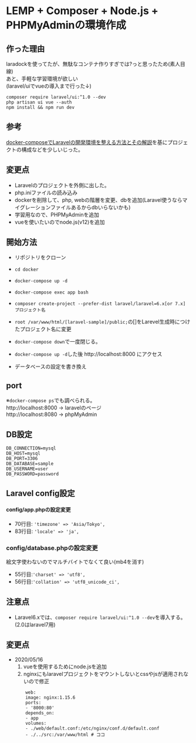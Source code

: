 # LEMP + Composer + Node.js + PHPMyAdminの環境作成

## 作った理由
laradockを使ってたが、無駄なコンテナ作りすぎでは?っと思ったため(素人目線)<br>
あと、手軽な学習環境が欲しい<br>
(laravel/uiでvueの導入まで行った↓)

```
composer require laravel/ui:^1.0 --dev
php artisan ui vue --auth
npm install && npm run dev
```

## 参考
[docker-composeでLaravelの開発環境を整える方法とその解説](https://www.membersedge.co.jp/blog/laravel-development-environment-with-docker-compose/)を基にプロジェクトの構成などを少しいじった。


## 変更点
- Laravelのプロジェクトを外側に出した。
- php.iniファイルの読み込み
- dockerを削除して、php, webの階層を変更、dbを追加(Laravel使うならマイグレーションファイルあるからdbいらないかも)
- 学習用なので、PHPMyAdminを追加
- vueを使いたいのでnode.js(v12)を追加

## 開始方法
- リポジトリをクローン

- `cd docker`

- `docker-compose up -d`

- `docker-compose exec app bash`

- `composer create-project --prefer-dist laravel/laravel=6.x[or 7.x] プロジェクト名`

- `root /var/www/html/[laravel-sample]/public;`の[]をLarevel生成時につけたプロジェクト名に変更

- `docker-compose down`で一度閉じる。

- `docker-compose up -d`した後 http://localhost:8000 にアクセス

- データベースの設定を書き換え

## port
※`docker-compose ps`でも調べられる。<br>
http://localhost:8000 -> laravelのページ<br>
http://localhost:8080 -> phpMyAdmin<br>

## DB設定
```env
DB_CONNECTION=mysql
DB_HOST=mysql
DB_PORT=3306
DB_DATABASE=sample
DB_USERNAME=user
DB_PASSWORD=password
```

## Laravel config設定
#### config/app.phpの設定変更

- 70行目: `'timezone' => 'Asia/Tokyo',`
- 83行目: `'locale' => 'ja',`

### config/database.phpの設定変更

絵文字使わないのでマルチバイトでなくて良い(mb4を消す)

- 55行目:`'charset' => 'utf8',`
- 56行目:`'collation' => 'utf8_unicode_ci',`

## 注意点
- Laravel6.xでは、`composer require laravel/ui:^1.0 --dev`を導入する。
  (2.0はlaravel7用)

## 変更点
- 2020/05/16<br>
  1. vueを使用するためにnode.jsを追加
  1. nginxにもlaravelプロジェクトをマウントしないとcssやjsが適用されないので修正
    ```docker
        web:
        image: nginx:1.15.6
        ports:
        - '8000:80'
        depends_on:
        - app
        volumes:
        - ./web/default.conf:/etc/nginx/conf.d/default.conf
        - ./../src:/var/www/html # ココ
    ```
